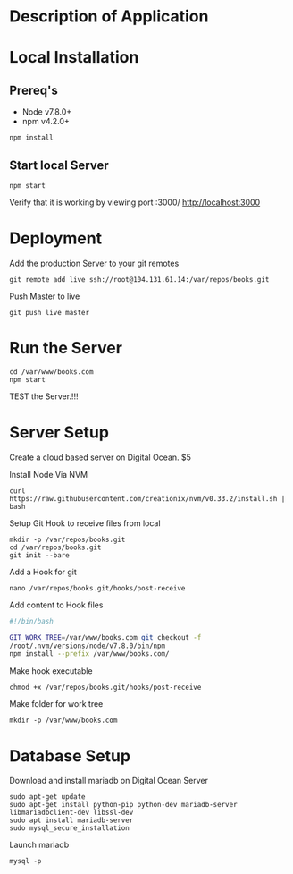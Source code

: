 # Description of Application


# Local Installation


## Prereq's
* Node v7.8.0+
* npm  v4.2.0+

```
npm install
```

## Start local Server
```
npm start
```

Verify that it is working by viewing port :3000/
[http://localhost:3000](http://localhost:3000)
# Deployment

Add the production Server to your git remotes

```
git remote add live ssh://root@104.131.61.14:/var/repos/books.git
```

Push Master to live

```
git push live master
```

# Run the Server
```
cd /var/www/books.com
npm start
```

TEST the Server.!!!

# Server Setup

Create a cloud based server on Digital Ocean. $5

Install Node Via NVM

```shell
curl https://raw.githubusercontent.com/creationix/nvm/v0.33.2/install.sh | bash
```

Setup Git Hook to receive files from local

```shell
mkdir -p /var/repos/books.git
cd /var/repos/books.git
git init --bare
```

Add a Hook for git
```shell
nano /var/repos/books.git/hooks/post-receive
```

Add content to Hook files
```bash
#!/bin/bash

GIT_WORK_TREE=/var/www/books.com git checkout -f
/root/.nvm/versions/node/v7.8.0/bin/npm
npm install --prefix /var/www/books.com/
```

Make hook executable
```
chmod +x /var/repos/books.git/hooks/post-receive
```

Make folder for work tree
```
mkdir -p /var/www/books.com
```

# Database Setup

Download and install mariadb on Digital Ocean Server

```
sudo apt-get update
sudo apt-get install python-pip python-dev mariadb-server libmariadbclient-dev libssl-dev
sudo apt install mariadb-server
sudo mysql_secure_installation
```

Launch mariadb
```
mysql -p
```
